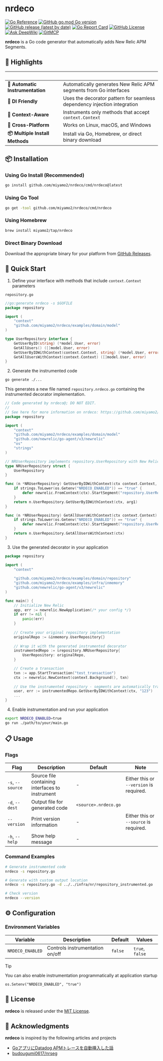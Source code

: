 # nrdeco

[![Go Reference](https://pkg.go.dev/badge/github.com/miyamo2/nrdeco.svg)](https://pkg.go.dev/github.com/miyamo2/nrdeco)
[![GitHub go.mod Go version](https://img.shields.io/github/go-mod/go-version/miyamo2/nrdeco)](https://img.shields.io/github/go-mod/go-version/miyamo2/nrdeco)
[![GitHub release (latest by date)](https://img.shields.io/github/v/release/miyamo2/nrdeco)](https://img.shields.io/github/v/release/miyamo2/nrdeco)
[![Go Report Card](https://goreportcard.com/badge/github.com/miyamo2/nrdeco)](https://goreportcard.com/report/github.com/miyamo2/nrdeco)
[![GitHub License](https://img.shields.io/github/license/miyamo2/nrdeco?&color=blue)](https://img.shields.io/github/license/miyamo2/nrdeco?&color=blue)
[![Ask DeepWiki](https://deepwiki.com/badge.svg)](https://deepwiki.com/miyamo2/nrdeco)
[![GitMCP](https://img.shields.io/endpoint?url=https://gitmcp.io/badge/miyamo2/nrdeco)](https://gitmcp.io/miyamo2/nrdeco)

**nrdeco** is a Go code generator that automatically adds New Relic APM Segments.

## 🌟 Highlights

| &nbsp;                           | &nbsp;                                                                   |
|----------------------------------|--------------------------------------------------------------------------|
| **🤖 Automatic Instrumentation** | Automatically generates New Relic APM segments from Go interfaces        |
| **🔌 DI Friendly**               | Uses the decorator pattern for seamless dependency injection integration |
| **🎯 Context-Aware**             | Instruments only methods that accept `context.Context`                   |
| **🚀 Cross-Platform**            | Works on Linux, macOS, and Windows                                       |
| **📦 Multiple Install Methods**  | Install via Go, Homebrew, or direct binary download                      |

## 📦 Installation

### Using Go Install (Recommended)

```sh
go install github.com/miyamo2/nrdeco/cmd/nrdeco@latest
```

### Using Go Tool

```sh
go get -tool github.com/miyamo2/nrdeco/cmd/nrdeco
```

### Using Homebrew

```sh
brew install miyamo2/tap/nrdeco
```

### Direct Binary Download

Download the appropriate binary for your platform from [GitHub Releases](https://github.com/miyamo2/nrdeco/releases).

## 🚀 Quick Start

1. Define your interface with methods that include `context.Context` parameters

`repository.go`

```go
//go:generate nrdeco -s $GOFILE
package repository

import (
	"context"
	"github.com/miyamo2/nrdeco/examples/domain/model"
)

type UserRepository interface {
	GetUserByID(string) (*model.User, error)                             // Not instrumented - no context parameter
	GetAllUsers() ([]model.User, error)                                  // Not instrumented - no context parameter
	GetUserByIDWithContext(context.Context, string) (*model.User, error) // Instrumented - has context parameter
	GetAllUsersWithContext(context.Context) ([]model.User, error)        // Instrumented - has context parameter
}
```

2. Generate the instrumented code

```sh
go generate ./...
```

This generates a new file named `repository.nrdeco.go` containing the instrumented decorator implementation.

```go
// Code generated by nrdeco@; DO NOT EDIT.
//
// See here for more information on nrdeco: https://github.com/miyamo2/nrdeco
package repository

import (
	"context"
	"github.com/miyamo2/nrdeco/examples/domain/model"
	"github.com/newrelic/go-agent/v3/newrelic"
	"os"
	"strings"
)

// NRUserRepository implements repository.UserRepository with New Relic instrumentation.
type NRUserRepository struct {
	UserRepository
}

func (n *NRUserRepository) GetUserByIDWithContext(ctx context.Context, arg1 string) (*model.User, error) {
	if strings.ToLower(os.Getenv("NRDECO_ENABLED")) == "true" {
		defer newrelic.FromContext(ctx).StartSegment("repository.UserRepository.GetUserByIDWithContext").End()
	}
	return n.UserRepository.GetUserByIDWithContext(ctx, arg1)
}

func (n *NRUserRepository) GetAllUsersWithContext(ctx context.Context) ([]model.User, error) {
	if strings.ToLower(os.Getenv("NRDECO_ENABLED")) == "true" {
		defer newrelic.FromContext(ctx).StartSegment("repository.UserRepository.GetAllUsersWithContext").End()
	}
	return n.UserRepository.GetAllUsersWithContext(ctx)
}
```

3. Use the generated decorator in your application

```go
package repository

import (
	"context"
	
	"github.com/miyamo2/nrdeco/examples/domain/repository"
	"github.com/miyamo2/nrdeco/examples/infra/inmemory"
	"github.com/newrelic/go-agent/v3/newrelic"
)

func main() {
    // Initialize New Relic
    app, err := newrelic.NewApplication(/* your config */)
    if err != nil {
        panic(err)
    }
    
    // Create your original repository implementation
    originalRepo := &inmemory.UserRepository{}
    
    // Wrap it with the generated instrumented decorator
    instrumentedRepo := &repository.NRUserRepository{
        UserRepository: originalRepo,
    }

    // Create a transaction
    txn := app.StartTransaction("test_transaction")
    ctx := newrelic.NewContext(context.Background(), txn)
    
    // Use the instrumented repository - segments are automatically tracked
    user, err := instrumentedRepo.GetUserByIDWithContext(ctx, "123")
	...
}
```

4. Enable instrumentation and run your application

```sh
export NRDECO_ENABLED=true
go run ./path/to/your/main.go
```

## 📋 Usage

### Flags

| Flag             | Description                                     | Default              | Note                                    |
|------------------|-------------------------------------------------|----------------------|-----------------------------------------|
| `-s`, `--source` | Source file containing interfaces to instrument | -                    | Either this or `--version` is required. |
| `-d`, `--dest`   | Output file for generated code                  | `<source>.nrdeco.go` |                                         |
| `--version`      | Print version information                       | -                    | Either this or `--source` is required.  |
| `-h`, `--help`   | Show help message                               | -                    |                                         |

### Command Examples

```sh
# Generate instrumented code
nrdeco -s repository.go

# Generate with custom output location
nrdeco -s repository.go -d ../../infra/nr/repository_instrumented.go

# Check version
nrdeco --version
```

## ⚙️ Configuration

### Environment Variables

| Variable         | Description                     | Default | Values          |
|------------------|---------------------------------|---------|-----------------|
| `NRDECO_ENABLED` | Controls instrumentation on/off | `false` | `true`, `false` |


> [!TIP]
> You can also enable instrumentation programmatically at application startup
> 
> `os.Setenv("NRDECO_ENABLED", "true")`
> 


## 📄 License

**nrdeco** is released under the [MIT License](./LICENSE).

## 🙏 Acknowledgments

**nrdeco** is inspired by the following articles and projects

- [GoアプリにDatadog APMトレースを自動挿入した話](https://zenn.dev/edash_tech_blog/articles/11c6aeb43082a7)
- [budougumi0617/nrseg](https://github.com/budougumi0617/nrseg)

